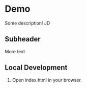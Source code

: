 # Demo

Some description! JD

## Subheader

More text

## Local Development

1. Open index.html in your browser.